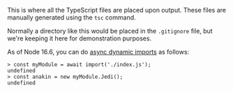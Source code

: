 This is where all the TypeScript files are placed upon output. These files are
manually generated using the `tsc` command.

Normally a directory like this would be placed in the `.gitignore` file, but
we're keeping it here for demonstration purposes.

As of Node 16.6, you can do
[async dynamic imports](https://developer.mozilla.org/en-US/docs/Web/JavaScript/Reference/Statements/import#dynamic_imports)
as follows:

```
> const myModule = await import('./index.js');
undefined
> const anakin = new myModule.Jedi();
undefined
```
